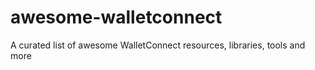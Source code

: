 # awesome-walletconnect
A curated list of awesome WalletConnect resources, libraries, tools and more
